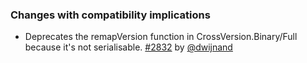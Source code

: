 ### Changes with compatibility implications

- Deprecates the remapVersion function in CrossVersion.Binary/Full because it's not serialisable. [#2832][2832] by [@dwijnand][@dwijnand]

  [2832]: https://github.com/sbt/sbt/pull/2832
  [@eed3si9n]: https://github.com/eed3si9n
  [@dwijnand]: https://github.com/dwijnand
  [@Duhemm]: https://github.com/Duhemm
